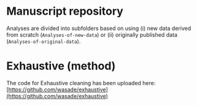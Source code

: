 # Manuscript repository
Analyses are divided into subfolders based on using (i) new data derived from scratch (`Analyses-of-new-data`) or (ii) originally published data (`Analyses-of-original-data`).

# Exhaustive (method)
The code for Exhaustive cleaning has been uploaded here: [https://github.com/wasade/exhaustive](https://github.com/wasade/exhaustive)

